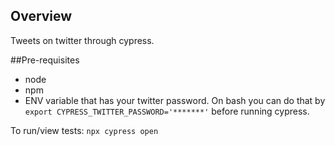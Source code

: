 ## Overview

Tweets on twitter through cypress.

##Pre-requisites
* node
* npm
* ENV variable that has your twitter password. On bash you can do that by `export CYPRESS_TWITTER_PASSWORD='*******'` before running cypress.

To run/view tests:
`npx cypress open`

